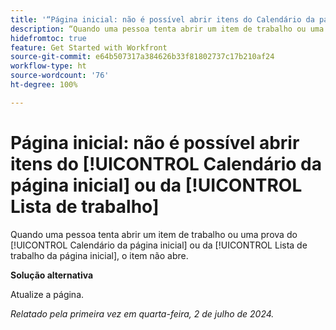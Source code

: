 ```yaml
---
title: '“Página inicial: não é possível abrir itens do Calendário da página inicial ou da Lista de trabalho”'
description: “Quando uma pessoa tenta abrir um item de trabalho ou uma prova do Calendário da página inicial ou da Lista de trabalho da página inicial, o item não abre.”
hidefromtoc: true
feature: Get Started with Workfront
source-git-commit: e64b507317a384626b33f81802737c17b210af24
workflow-type: ht
source-wordcount: '76'
ht-degree: 100%

---
```



# Página inicial: não é possível abrir itens do [!UICONTROL Calendário da página inicial] ou da [!UICONTROL Lista de trabalho]

Quando uma pessoa tenta abrir um item de trabalho ou uma prova do [!UICONTROL Calendário da página inicial] ou da [!UICONTROL Lista de trabalho da página inicial], o item não abre.

**Solução alternativa**

Atualize a página.

_Relatado pela primeira vez em quarta-feira, 2 de julho de 2024._
